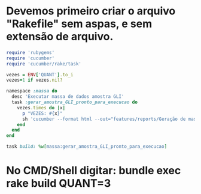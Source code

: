 # Devemos primeiro criar o arquivo "Rakefile" sem aspas, e sem extensão de arquivo.

```ruby
require 'rubygems'
require 'cucumber'
require 'cucumber/rake/task'

vezes = ENV['QUANT'].to_i
vezes=1 if vezes.nil?

namespace :massa do
  desc 'Executar massa de dados amostra GLI'
  task :gerar_amostra_GLI_pronto_para_execucao do
    vezes.times do |x|
      p "VEZES: #{x}"
      sh 'cucumber --format html --out="features/reports/Geração de massa de dados.html" -t @gerar_massa_tag BROWSER=firefox'
    end
  end
end

task build: %w[massa:gerar_amostra_GLI_pronto_para_execucao]
```

# No CMD/Shell digitar:  bundle exec rake build QUANT=3
